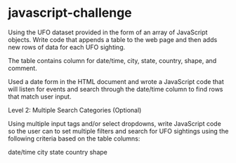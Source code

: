 # javascript-challenge

Using the UFO dataset provided in the form of an array of JavaScript objects.
Write code that appends a table to the web page and then adds new rows of data for each UFO sighting.

The table contains column for date/time, city, state, country, shape, and comment.



Used a date form in the HTML document and wrote a JavaScript code that will listen for events and search 
through the date/time column to find rows that match user input.


Level 2: Multiple Search Categories (Optional)

Using multiple input tags and/or select dropdowns, write JavaScript code so the user can to set 
multiple filters and search for UFO sightings using the following criteria based on the table columns:

date/time
city
state
country
shape